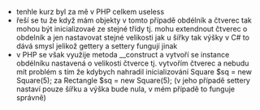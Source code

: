 * tenhle kurz byl za mě v PHP celkem useless
* řeší se tu že když mám objekty v tomto případě obdélník a čtverec tak mohou být inicializovaé ze stejné třídy tj. mohu extendnout čtverec o obdelník a jen nastavovat stejné velikosti jak u šířky tak výšky v C# to dává smysl jelikož gettery a settery fungují jinak
* v PHP se však využije metoda __construct a vytvoří se instance obdélníku nastavená o velikosti čtverce tj. vytvořím čtverec a nebudu mít problém s tím že kdybych nahradil inicializování Square $sq = new Square(5); za Rectangle $sq = new Square(5); (v jeho případě settery nastaví pouze šířku a výška bude nula, v mém případě to funguje správně)